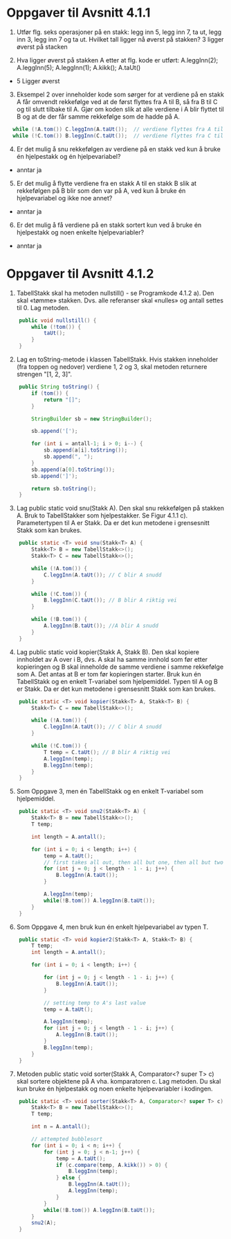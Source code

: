 # Oppgaver til Avsnitt 4.1.1
1. 	Utfør flg. seks operasjoner på en stakk: legg inn 5, legg inn 7, ta ut, legg inn 3, legg inn 7 og ta ut. Hvilket tall ligger nå øverst på stakken?
3 ligger øverst på stacken

2. 	Hva ligger øverst på stakken A etter at flg. kode er utført:
   A.leggInn(2);
   A.leggInn(5);
   A.leggInn(1);
   A.kikk();
   A.taUt()

- 5 Ligger øverst

3. 	Eksempel 2 over inneholder kode som sørger for at verdiene på en stakk A får omvendt rekkefølge ved at de først flyttes fra A til B, så fra B til C og til slutt tilbake til A. Gjør om koden slik at alle verdiene i A blir flyttet til B og at de der får samme rekkefølge som de hadde på A.
```java
  while (!A.tom()) C.leggInn(A.taUt());  // verdiene flyttes fra A til C
  while (!C.tom()) B.leggInn(C.taUt());  // verdiene flyttes fra C til B
```

4. 	Er det mulig å snu rekkefølgen av verdiene på en stakk ved kun å bruke én hjelpestakk og én hjelpevariabel?
- anntar ja

5. 	Er det mulig å flytte verdiene fra en stakk A til en stakk B slik at rekkefølgen på B blir som den var på A, ved kun å bruke én hjelpevariabel og ikke noe annet?
- anntar ja

6. 	Er det mulig å få verdiene på en stakk sortert kun ved å bruke én hjelpestakk og noen enkelte hjelpevariabler?
- anntar ja



# Oppgaver til Avsnitt 4.1.2
1. 	TabellStakk<T> skal ha metoden nullstill() - se Programkode 4.1.2 a). Den skal «tømme» stakken. Dvs. alle referanser skal «nulles» og antall settes til 0. Lag metoden.
```java
    public void nullstill() {
        while (!tom()) {
            taUt();
        }
    }
```

2. 	Lag en toString-metode i klassen TabellStakk<T>. Hvis stakken inneholder (fra toppen og nedover) verdiene 1, 2 og 3, skal metoden returnere strengen "[1, 2, 3]".
```java
    public String toString() {
        if (tom()) {
            return "[]";
        }

        StringBuilder sb = new StringBuilder();

        sb.append('[');

        for (int i = antall-1; i > 0; i--) {
            sb.append(a[i].toString());
            sb.append(", ");
        }
        sb.append(a[0].toString());
        sb.append(']');

        return sb.toString();
    }

```

3. 	Lag public static <T> void snu(Stakk<T> A). Den skal snu rekkefølgen på stakken A. Bruk to TabellStakker som hjelpestakker. Se Figur 4.1.1 c). Parametertypen til A er Stakk<T>. Da er det kun metodene i grensesnitt Stakk<T> som kan brukes.
```java
    public static <T> void snu(Stakk<T> A) {
        Stakk<T> B = new TabellStakk<>();
        Stakk<T> C = new TabellStakk<>();

        while (!A.tom()) {
            C.leggInn(A.taUt()); // C blir A snudd
        }

        while (!C.tom()) {
            B.leggInn(C.taUt()); // B blir A riktig vei
        }

        while (!B.tom()) {
            A.leggInn(B.taUt()); //A blir A snudd
        }
    }
```

4. 	Lag public static <T> void kopier(Stakk<T> A, Stakk<T> B). Den skal kopiere innholdet av A over i B, dvs. A skal ha samme innhold som før etter kopieringen og B skal inneholde de samme verdiene i samme rekkefølge som A. Det antas at B er tom før kopieringen starter. Bruk kun én TabellStakk og en enkelt T-variabel som hjelpemiddel. Typen til A og B er Stakk<T>. Da er det kun metodene i grensesnitt Stakk<T> som kan brukes.
```java
    public static <T> void kopier(Stakk<T> A, Stakk<T> B) {
        Stakk<T> C = new TabellStakk<>();

        while (!A.tom()) {
            C.leggInn(A.taUt()); // C blir A snudd
        }

        while (!C.tom()) {
            T temp = C.taUt(); // B blir A riktig vei
            A.leggInn(temp);
            B.leggInn(temp);
        }
    }
```

5. 	Som Oppgave 3, men én TabellStakk og en enkelt T-variabel som hjelpemiddel.
```java
    public static <T> void snu2(Stakk<T> A) {
        Stakk<T> B = new TabellStakk<>();
        T temp;

        int length = A.antall();

        for (int i = 0; i < length; i++) {
            temp = A.taUt();
            // first takes all out, then all but one, then all but two and so on
            for (int j = 0; j < length - 1 - i; j++) {
                B.leggInn(A.taUt());
            }

            A.leggInn(temp);
            while(!B.tom()) A.leggInn(B.taUt());
        }
    }

```

6. 	Som Oppgave 4, men bruk kun én enkelt hjelpevariabel av typen T.
```java
    public static <T> void kopier2(Stakk<T> A, Stakk<T> B) {
        T temp;
        int length = A.antall();

        for (int i = 0; i < length; i++) {

            for (int j = 0; j < length - 1 - i; j++) {
                B.leggInn(A.taUt());
            }

            // setting temp to A's last value
            temp = A.taUt();

            A.leggInn(temp);
            for (int j = 0; j < length - 1 - i; j++) {
                A.leggInn(B.taUt());
            }
            B.leggInn(temp);
        }
    }

```

7. 	Metoden public static <T> void sorter(Stakk<T> A, Comparator<? super T> c) skal sortere objektene på A vha. komparatoren c. Lag metoden. Du skal kun bruke én hjelpestakk og noen enkelte hjelpevariabler i kodingen.
```java
    public static <T> void sorter(Stakk<T> A, Comparator<? super T> c) {
        Stakk<T> B = new TabellStakk<>();
        T temp;

        int n = A.antall();

        // attempted bubblesort
        for (int i = 0; i < n; i++) {
            for (int j = 0; j < n-1; j++) {
                temp = A.taUt();
                if (c.compare(temp, A.kikk()) > 0) {
                    B.leggInn(temp);
                } else {
                    B.leggInn(A.taUt());
                    A.leggInn(temp);
                }
            }
            while(!B.tom()) A.leggInn(B.taUt());
        }
        snu2(A);
    }
```